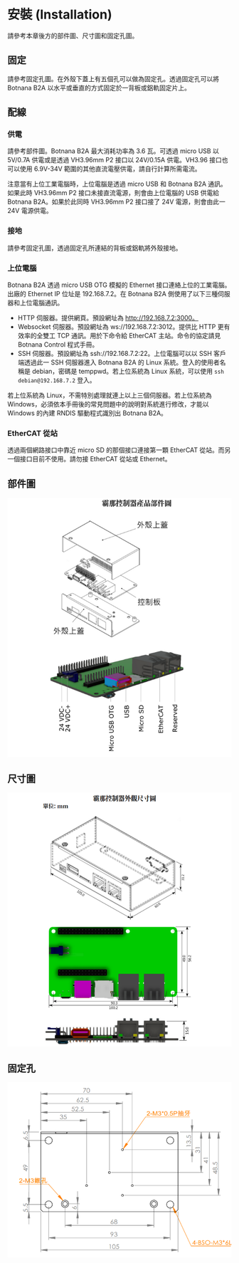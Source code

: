 # 安裝 (Installation)

請參考本章後方的部件圖、尺寸圖和固定孔圖。

## 固定

請參考固定孔圖。在外殼下蓋上有五個孔可以做為固定孔。透過固定孔可以將 Botnana B2A 以水平或垂直的方式固定於一背板或鋁軌固定片上。

## 配線

### 供電

請參考部件圖。Botnana B2A 最大消耗功率為 3.6 瓦。可透過 micro USB 以 5V/0.7A 供電或是透過 VH3.96mm P2 接口以 24V/0.15A 供電。VH3.96 接口也可以使用 6.9V-34V 範圍的其他直流電壓供電，請自行計算所需電流。

注意當有上位工業電腦時，上位電腦是透過 micro USB 和 Botnana B2A 通訊。如果此時 VH3.96mm P2 接口未接直流電源，則會由上位電腦的 USB 供電給 Botnana B2A。如果於此同時 VH3.96mm P2 接口接了 24V 電源，則會由此一 24V 電源供電。

### 接地

請參考固定孔圖，透過固定孔所連結的背板或鋁軌將外殼接地。

### 上位電腦

Botnana B2A 透過 micro USB OTG 模擬的 Ethernet 接口連絡上位的工業電腦。出廠的 Ethernet IP 位址是 192.168.7.2。在 Botnana B2A 側使用了以下三種伺服器和上位電腦通訊。

* HTTP 伺服器。提供網頁。預設網址為 http://192.168.7.2:3000。
* Websocket 伺服器。預設網址為 ws://192.168.7.2:3012。提供比 HTTP 更有效率的全雙工 TCP 通訊。用於下命令給 EtherCAT 主站。命令的協定請見 Botnana Control 程式手冊。
* SSH 伺服器。預設網址為 ssh://192.168.7.2:22。上位電腦可以以 SSH 客戶端透過此一 SSH 伺服器進入 Botnana B2A 的 Linux 系統。登入的使用者名稱是 debian，密碼是 temppwd。若上位系統為 Linux 系統，可以使用 `ssh debian@192.168.7.2` 登入。

若上位系統為 Linux，不需特別處理就連上以上三個伺服器。若上位系統為 Windows，必須依本手冊後的常見問題中的說明對系統進行修改，才能以 Windows 的內建 RNDIS 驅動程式識別出 Botnana B2A。

### EtherCAT 從站

透過兩個網路接口中靠近 micro SD 的那個接口連接第一顆 EtherCAT 從站。而另一個接口目前不使用。請勿接 EtherCAT 從站或 Ethernet。

## 部件圖

![部件圖](assets/parts.png)

## 尺寸圖

![尺寸圖](assets/dimension.png)

## 固定孔

![固定孔](assets/fixture.png)